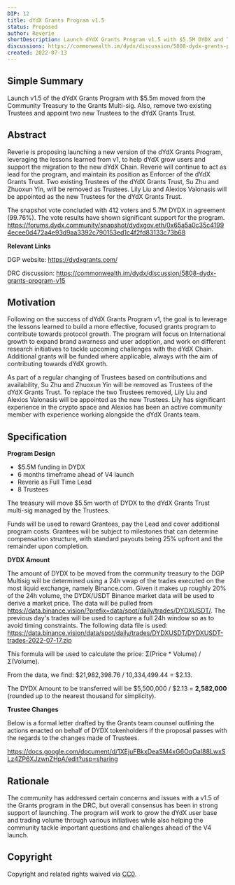 ```yaml
---
DIP: 12
title: dYdX Grants Program v1.5
status: Proposed
author: Reverie
shortDescription: Launch dYdX Grants Program v1.5 with $5.5M DYDX and Two new Trusteees
discussions: https://commonwealth.im/dydx/discussion/5808-dydx-grants-program-v15
created: 2022-07-13
---
```


## Simple Summary

Launch v1.5 of the dYdX Grants Program with $5.5m moved from the Community Treasury to the Grants Multi-sig. Also, remove two existing Trustees and appoint two new Trustees to the dYdX Grants Trust.

## Abstract

Reverie is proposing launching a new version of the dYdX Grants Program, leveraging the lessons learned from v1, to help dYdX grow users and support the migration to the new dYdX Chain.
Reverie will continue to act as lead for the program, and maintain its position as Enforcer of the dYdX Grants Trust.
Two existing Trustees of the dYdX Grants Trust, Su Zhu and Zhuoxun Yin, will be removed as Trustees.
Lily Liu and Alexios Valonasis will be appointed as the new Trustees for the dYdX Grants Trust.

The snapshot vote concluded with 412 voters and 5.7M DYDX in agreement (99.76%). The vote results have shown significant support for the program.
https://forums.dydx.community/snapshot/dydxgov.eth/0x65a5a0c35c41994ecee0d472a4e93d9aa3392c790153ed1c4f2fd83133c73b68

**Relevant Links**

DGP website: https://dydxgrants.com/

DRC discussion: https://commonwealth.im/dydx/discussion/5808-dydx-grants-program-v15

## Motivation

Following on the success of dYdX Grants Program v1, the goal is to leverage the lessons learned to build a more effective, focused grants program to contribute towards protocol growth.
The program will focus on International growth to expand brand awarness and user adoption, and work on different research initiatives to tackle upcoming challenges with the dYdX Chain.
Additional grants will be funded where applicable, always with the aim of contributing towards dYdX growth.

As part of a regular changing of Trustees based on contributions and availability, Su Zhu and Zhuoxun Yin will be removed as Trustees of the dYdX Grants Trust.
To replace the two Trustees removed, Lily Liu and Alexios Valonasis will be appointed as the new Trustees. Lily has significant experience in the crypto space and Alexios has been an active community member with experience working alongside the dYdX Grants team.

## Specification

**Program Design**

* $5.5M funding in DYDX
* 6 months timeframe ahead of V4 launch
* Reverie as Full Time Lead
* 8 Trustees

The treasury will move $5.5m worth of DYDX to the dYdX Grants Trust multi-sig managed by the Trustees.

Funds will be used to reward Grantees, pay the Lead and cover additional program costs. Grantees will be subject to milestones that can determine compensation structure, with standard payouts being 25% upfront and the remainder upon completion.

**DYDX Amount**

The amount of DYDX to be moved from the community treasury to the DGP Multisig will be determined using a 24h vwap of the trades executed on the most liquid exchange, namely Binance.com. Given it makes up roughly 20% of the 24h volume, the DYDX/USDT Binance market data will be used to derive a market price. The data will be pulled from https://data.binance.vision/?prefix=data/spot/daily/trades/DYDXUSDT/. The previous day's trades will be used to capture a full 24h window so as to avoid timing constraints. The following data file is used: https://data.binance.vision/data/spot/daily/trades/DYDXUSDT/DYDXUSDT-trades-2022-07-17.zip

This formula will be used to calculate the price: Σ(Price * Volume) / Σ(Volume).

From the data, we find: $21,982,398.76 / 10,334,499.44 = $2.13.

The DYDX Amount to be transferred will be $5,500,000 / $2.13 = **2,582,000** (rounded up to the nearest thousand for simplicity).

**Trustee Changes**

Below is a formal letter drafted by the Grants team counsel outlining the actions enacted on behalf of DYDX tokenholders if the proposal passes with the regards to the changes made of Trustees.

https://docs.google.com/document/d/1XEjuFBkxDeaSM4xG6OqOaI88LwxSLz4ZP6XJzwnZHpA/edit?usp=sharing

## Rationale

The community has addressed certain concerns and issues with a v1.5 of the Grants program in the DRC, but overall consensus has been in strong support of launching. The program will work to grow the dYdX user base and trading volume through various initiatives while also helping the community tackle important questions and challenges ahead of the V4 launch.


## Copyright

Copyright and related rights waived via [CC0](https://creativecommons.org/publicdomain/zero/1.0/).
